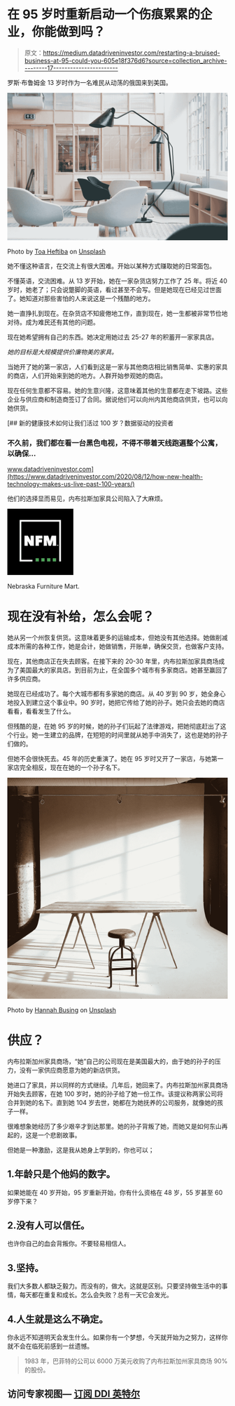 # 在 95 岁时重新启动一个伤痕累累的企业，你能做到吗？

> 原文：<https://medium.datadriveninvestor.com/restarting-a-bruised-business-at-95-could-you-605e18f376d6?source=collection_archive---------17----------------------->

罗斯·布鲁姆金 13 岁时作为一名难民从动荡的俄国来到美国。

![](img/1bd835ecdbc74e76c674f031c4610aca.png)

Photo by [Toa Heftiba](https://unsplash.com/@heftiba?utm_source=medium&utm_medium=referral) on [Unsplash](https://unsplash.com?utm_source=medium&utm_medium=referral)

她不懂这种语言，在交流上有很大困难。开始以某种方式赚取她的日常面包。

不懂英语，交流困难。从 13 岁开始，她在一家杂货店努力工作了 25 年。将近 40 岁时，她老了；只会说蹩脚的英语，看过甚至不会写。但是她现在已经见过世面了。她知道对那些害怕的人来说这是一个残酷的地方。

她一直挣扎到现在。在杂货店不知疲倦地工作，直到现在，她一生都被非常节俭地对待。成为难民还有其他的问题。

现在她希望拥有自己的东西。她决定用她过去 25-27 年的积蓄开一家家具店。

*她的目标是大规模提供价廉物美的家具。*

当她开了她的第一家店，人们看到这是一家与其他商店相比销售简单、实惠的家具的商店，人们开始来到她的地方。人群开始参观她的商店。

现在任何生意都不容易。她的生意兴隆，这意味着其他的生意都在走下坡路。这些企业与供应商和制造商签订了合同。据说他们可以向州内其他商店供货，也可以向她供货。

[](https://www.datadriveninvestor.com/2020/08/12/how-new-health-technology-makes-us-live-past-100-years/) [## 新的健康技术如何让我们活过 100 岁？数据驱动的投资者

### 不久前，我们都在看一台黑色电视，不得不带着天线跑遍整个公寓，以确保…

www.datadriveninvestor.com](https://www.datadriveninvestor.com/2020/08/12/how-new-health-technology-makes-us-live-past-100-years/) 

他们的选择显而易见，内布拉斯加家具公司陷入了大麻烦。

![](img/a527b9d8cde77b8777cff149b47e99c7.png)

Nebraska Furniture Mart.

# 现在没有补给，怎么会呢？

她从另一个州恢复供货。这意味着更多的运输成本，但她没有其他选择。她做削减成本所需的各种工作，她是会计，她做销售，开账单，确保交货，也做客户支持。

现在，其他商店正在失去顾客。在接下来的 20-30 年里，内布拉斯加家具商场成为了美国最大的家具店。到目前为止，在全国多个城市有多家商店。她甚至赢回了许多供应商。

她现在已经成功了。每个大城市都有多家她的商店。从 40 岁到 90 岁，她全身心地投入到建立这个事业中。90 岁时，她把它传给了她的孙子。她只会去她的商店看看，看看发生了什么。

但残酷的是，在她 95 岁的时候，她的孙子们玩起了法律游戏，把她彻底赶出了这个行业。她一生建立的品牌，在短短的时间里就从她手中消失了，这也是她的孙子们做的。

但她不会很快死去。45 年的历史重演了。她在 95 岁时又开了一家店，与她第一家店完全相反，现在在她的一个孙子名下。

![](img/0e938b5d122792a2d76c71204bbc0ee9.png)

Photo by [Hannah Busing](https://unsplash.com/@hannahbusing?utm_source=medium&utm_medium=referral) on [Unsplash](https://unsplash.com?utm_source=medium&utm_medium=referral)

# 供应？

内布拉斯加州家具商场，“她”自己的公司现在是美国最大的，由于她的孙子的压力，没有一家供应商愿意为她的新店供货。

她进口了家具，并以同样的方式继续。几年后，她回来了。内布拉斯加州家具商场开始失去顾客，在她 100 岁时，她的孙子给了她一份工作。该提议称两家公司将合并到她的名下。直到她 104 岁去世，她都在为她抚养的公司服务，就像她的孩子一样。

很难想象她经历了多少艰辛才到达那里。她的孙子背叛了她，而她又是如何东山再起的，这是一个悲剧故事。

但她是一种激励，这是我从她身上学到的，你也可以；

## 1.年龄只是个他妈的数字。

如果她能在 40 岁开始，95 岁重新开始，你有什么资格在 48 岁，55 岁甚至 60 岁停下来？

## 2.没有人可以信任。

也许你自己的血会背叛你。不要轻易相信人。

## 3.坚持。

我们大多数人都缺乏毅力。而没有的，做大。这就是区别。只要坚持做生活中的事情，每天都在重复和成长。怎么会失败？总有一天它会发光。

## 4.人生就是这么不确定。

你永远不知道明天会发生什么。如果你有一个梦想，今天就开始为之努力，这样你就不会在临死前感到一丝遗憾。

> 1983 年，巴菲特的公司以 6000 万美元收购了内布拉斯加州家具商场 90%的股份。

## 访问专家视图— [订阅 DDI 英特尔](https://datadriveninvestor.com/ddi-intel)